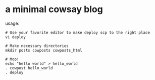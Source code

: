 # a minimal cowsay blog

usage:
    
    # Use your favorite editor to make deploy scp to the right place
    vi deploy
    
    # Make necessary directories
    mkdir posts cowposts cowposts_html
    
    # Moo!
    echo "hello world" > hello_world
    . cowpost hello_world
    . deploy
